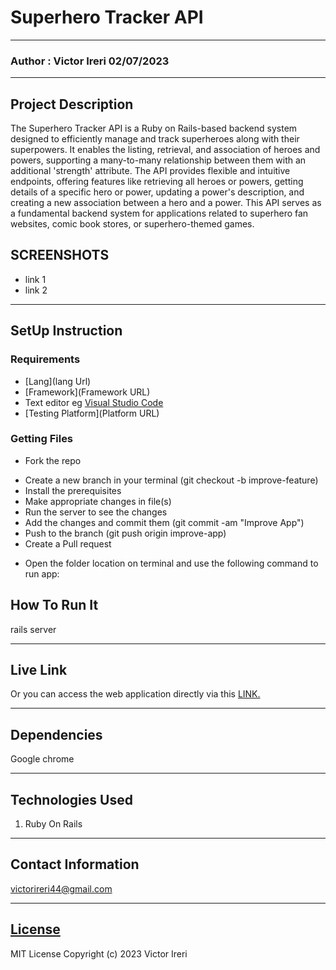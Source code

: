 # Superhero Tracker API
*****
### Author :  Victor Ireri 02/07/2023
****
## Project Description
The Superhero Tracker API is a Ruby on Rails-based backend system designed to efficiently manage and track superheroes along with their superpowers. It enables the listing, retrieval, and association of heroes and powers, supporting a many-to-many relationship between them with an additional 'strength' attribute. The API provides flexible and intuitive endpoints, offering features like retrieving all heroes or powers, getting details of a specific hero or power, updating a power's description, and creating a new association between a hero and a power. This API serves as a fundamental backend system for applications related to superhero fan websites, comic book stores, or superhero-themed games.

## SCREENSHOTS
- link 1
- link 2


********
## SetUp Instruction
### Requirements
* [Lang](lang Url)
* [Framework](Framework URL)
* Text editor eg [Visual Studio Code](https://code.visualstudio.com/download)
* [Testing Platform](Platform URL)


### Getting Files
* Fork the repo
- Create a new branch in your terminal (git checkout -b improve-feature)
- Install the prerequisites
- Make appropriate changes in file(s)
- Run the server to see the changes
- Add the changes and commit them (git commit -am "Improve App")
- Push to the branch (git push origin improve-app)
- Create a Pull request
* Open the folder location on terminal and use the following command to run app:

## How To Run It
rails server


*****
## Live Link
Or you can access the web application directly via this [LINK.](link.com/)
*****
## Dependencies
Google chrome


*****
## Technologies Used
1. Ruby On Rails

*****
## Contact Information
victorireri44@gmail.com
*****
## [License](LICENSE)
MIT License
Copyright (c) 2023 Victor Ireri